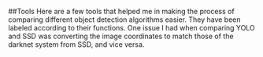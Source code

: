 ##Tools 
Here are a few tools that helped me in making the process of comparing different object detection algorithms easier. They have been labeled according to their functions. One issue I had when comparing YOLO and SSD was converting the image coordinates to match those of the darknet system from SSD, and vice versa.
